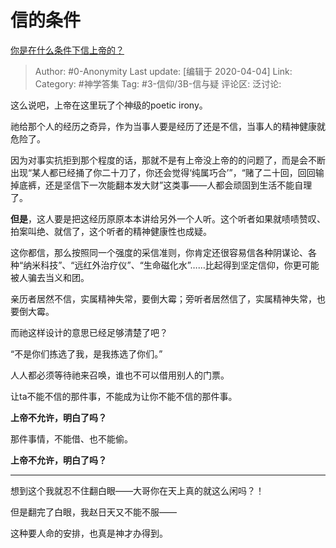 # 信的条件
[你是在什么条件下信上帝的？](https://www.zhihu.com/question/20848046/answer/1126176960)

> Author: #0-Anonymity
> Last update: [编辑于 2020-04-04]
> Link:
> Category: #神学答集
> Tag: #3-信仰/3B-信与疑
> 评论区:
> 泛讨论:

这么说吧，上帝在这里玩了个神级的poetic irony。

祂给那个人的经历之奇异，作为当事人要是经历了还是不信，当事人的精神健康就危险了。

因为对事实抗拒到那个程度的话，那就不是有上帝没上帝的的问题了，而是会不断出现“某人都已经捅了你二十刀了，你还会觉得‘纯属巧合’”，“赌了二十回，回回输掉底裤，还是坚信下一次能翻本发大财”这类事——人都会顽固到生活不能自理了。

**但是**，这人要是把这经历原原本本讲给另外一个人听。这个听者如果就啧啧赞叹、拍案叫绝、就信了，这个听者的精神健康性也成疑。

这你都信，那么按照同一个强度的采信准则，你肯定还很容易信各种阴谋论、各种“纳米科技”、“远红外治疗仪”、“生命磁化水”……比起得到坚定信仰，你更可能被人骗去当义和团。

亲历者居然不信，实属精神失常，要倒大霉；旁听者居然信了，实属精神失常，也要倒大霉。

而祂这样设计的意思已经足够清楚了吧？

“不是你们拣选了我，是我拣选了你们。”

人人都必须等待祂来召唤，谁也不可以借用别人的门票。

让ta不能不信的那件事，不能成为让你不能不信的那件事。

**上帝不允许，明白了吗？**

那件事情，不能借、也不能偷。

**上帝不允许，明白了吗？**

---

想到这个我就忍不住翻白眼——大哥你在天上真的就这么闲吗？！

但是翻完了白眼，我赵日天又不能不服——

这种要人命的安排，也真是神才办得到。
